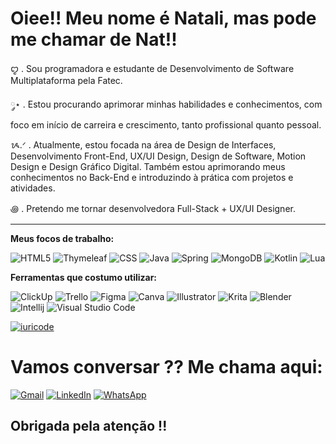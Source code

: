 # Oiee!! Meu nome é Natali, mas pode me chamar de Nat!!
     
ꨄ︎ . Sou programadora e estudante de Desenvolvimento de Software Multiplataforma pela Fatec.

༘⋆ . Estou procurando aprimorar minhas habilidades e conhecimentos, com foco em início de carreira
e crescimento, tanto profissional quanto pessoal.

ᝰ.ᐟ . Atualmente, estou focada na área de Design de Interfaces, Desenvolvimento Front-End, UX/UI Design,
Design de Software, Motion Design e Design Gráfico Digital. Também estou aprimorando meus conhecimentos
no Back-End e introduzindo à prática com projetos e atividades.

꩜ . Pretendo me tornar desenvolvedora Full-Stack + UX/UI Designer.

--- 

**Meus focos de trabalho:**

![HTML5](https://img.shields.io/badge/-HTML5-333333?style=flat&logo=HTML5)
![Thymeleaf](https://img.shields.io/badge/-Thymeleaf-333333?style=flat&logo=Thymeleaf)
![CSS](https://img.shields.io/badge/-CSS-333333?style=flat&logo=CSS3&logoColor=1572B6)
![Java](https://img.shields.io/badge/-Java-333333?style=flat&logo=java&logoColor=007396)
![Spring](https://img.shields.io/badge/-Spring-333333?style=flat&logo=Spring)
![MongoDB](https://img.shields.io/badge/-MongoDB-333333?style=flat&logo=MongoDB)
![Kotlin](https://img.shields.io/badge/-Kotlin-333333?style=flat&logo=kotlin)
![Lua](https://img.shields.io/badge/-Lua-333333?style=flat&logo=Lua)

**Ferramentas que costumo utilizar:**

![ClickUp](https://img.shields.io/badge/-ClickUp-333333?style=flat&logo=clickup&logoColor=007ACC)
![Trello](https://img.shields.io/badge/-Trello-333333?style=flat&logo=trello&logoColor=007ACC)
![Figma](https://img.shields.io/badge/-Figma-333333?style=flat&logo=figma&logoColor=007ACC)
![Canva](https://img.shields.io/badge/-Canva-333333?style=flat&logo=canva&logoColor=007ACC)
![Illustrator](https://img.shields.io/badge/-Illustrator-333333?style=flat&logo=illustrator&logoColor=007ACC)
![Krita](https://img.shields.io/badge/-Krita-333333?style=flat&logo=krita&logoColor=007ACC)
![Blender](https://img.shields.io/badge/-Blender-333333?style=flat&logo=blender&logoColor=007ACC)
![Intellij](https://img.shields.io/badge/-Intellij-333333?style=flat&logo=intellij-idea&logoColor=00000)
![Visual Studio Code](https://img.shields.io/badge/-Visual%20Studio%20Code-333333?style=flat&logo=visual-studio-code&logoColor=007ACC)

[![iuricode](https://github-readme-stats.vercel.app/api/top-langs/?username=nouveauromance&layout=compact&theme=cobalt)](https://github.com/anuraghazra/github-readme-stats)

# Vamos conversar ?? Me chama aqui: 

<a href="#" title="Gmail">
  <img src="https://img.shields.io/badge/-Gmail-FF0000?style=flat-square&labelColor=FF0000&logo=gmail&logoColor=white&link=callingnat.dev@gmail.com" alt="Gmail"/></a>
  <a href="#" title="LinkedIn">
  <img src="https://img.shields.io/badge/-Linkedin-0e76a8?style=flat-square&logo=Linkedin&logoColor=white&link=https://www.linkedin.com/in/natali-mendon%C3%A7a-dau-a76680310?utm_source=share&utm_campaign=share_via&utm_content=profile&utm_medium=android_app" alt="LinkedIn"/></a>
  <a href="#" title="WhatsApp">
  <img src="https://img.shields.io/badge/-WhatsApp-25d366?style=flat-square&labelColor=25d366&logo=whatsapp&logoColor=white&link=https://wa.me/qr/KRBPD6NBHQMPI1" alt="WhatsApp"/></a>

## Obrigada pela atenção !!
